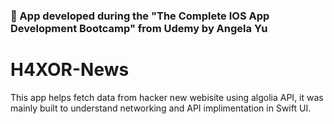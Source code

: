 
### 📱 App developed during the "The Complete IOS App Development Bootcamp" from Udemy by Angela Yu

# H4XOR-News

This app helps fetch data from hacker new webisite using algolia API, it was mainly built to understand networking and API implimentation in Swift UI.
